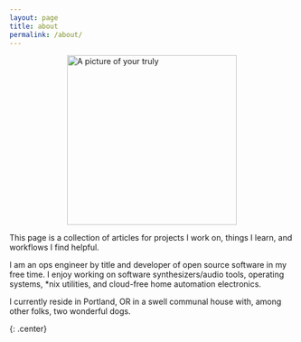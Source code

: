 ```yaml
---
layout: page
title: about
permalink: /about/
---
```

<img src="{{ site.baseurl }}/img/selfie.jpg" alt="A picture of your truly" style="display: block; margin: 0 auto; width: 300px;"/>

This page is a collection of articles for projects I work on, things I learn, and workflows I find helpful.

I am an ops engineer by title and developer of open source software in my free time.  I enjoy
working on software synthesizers/audio tools, operating systems, *nix utilities, and cloud-free home
automation electronics.

I currently reside in Portland, OR in a swell communal house with, among other folks, two wonderful dogs.

{: .center}
